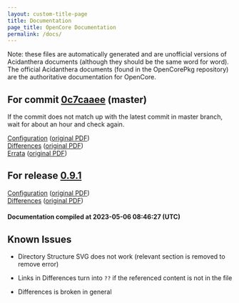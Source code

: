 ```yaml
---
layout: custom-title-page
title: Documentation
page_title: OpenCore Documentation
permalink: /docs/
---
```

Note: these files are automatically generated and are unofficial versions of Acidanthera documents (although they should be the same word for word). The official Acidanthera documents (found in the OpenCorePkg repository) are the authoritative documentation for OpenCore.

## For commit [0c7caaee](https://github.com/acidanthera/OpenCorePkg/tree/0c7caaee4bfc9c2820c1dea31bc050d71c6daa03) (master)

If the commit does not match up with the latest commit in master branch, wait for about an hour and check again.

[Configuration](latest/Configuration.html) ([original PDF](https://github.com/acidanthera/OpenCorePkg/blob/0c7caaee4bfc9c2820c1dea31bc050d71c6daa03/Docs/Configuration.pdf))
<br>
[Differences](latest/Differences.html) ([original PDF](https://github.com/acidanthera/OpenCorePkg/blob/0c7caaee4bfc9c2820c1dea31bc050d71c6daa03/Docs/Differences/Differences.pdf))
<br>
[Errata](latest/Errata.html) ([original PDF](https://github.com/acidanthera/OpenCorePkg/blob/0c7caaee4bfc9c2820c1dea31bc050d71c6daa03/Docs/Errata/Errata.pdf))

## For release [0.9.1](https://github.com/acidanthera/OpenCorePkg/tree/0.9.1)

[Configuration](release/Configuration.html) ([original PDF](https://github.com/acidanthera/OpenCorePkg/blob/0.9.1/Docs/Configuration.pdf))
<br>
[Differences](release/Differences.html) ([original PDF](https://github.com/acidanthera/OpenCorePkg/blob/0.9.1/Docs/Differences/Differences.pdf))

#### Documentation compiled at 2023-05-06 08:46:27 (UTC)

## Known Issues

* Directory Structure SVG does not work (relevant section is removed to remove error)

* Links in Differences turn into `??` if the referenced content is not in the file

* Differences is broken in general
